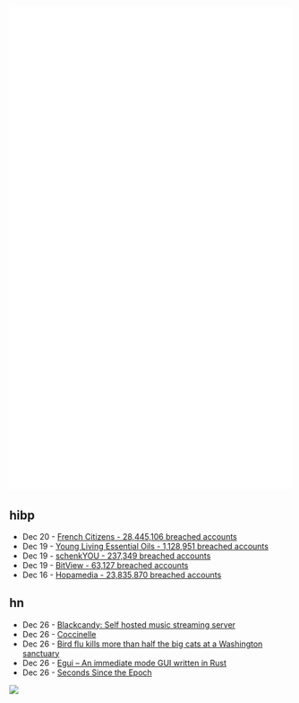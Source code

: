 ![Metrics](https://raw.githubusercontent.com/phixion/phixion/master/metrics.svg)

## hibp

<!--
for https://github.com/phixion/phixion/blob/main/.github/workflows/feeds.yml
-->
<!--START_SECTION:haveibeenpwnd-->
- Dec 20 - [French Citizens - 28,445,106 breached accounts](https://haveibeenpwned.com/PwnedWebsites#FrenchCitizens)
- Dec 19 - [Young Living Essential Oils - 1,128,951 breached accounts](https://haveibeenpwned.com/PwnedWebsites#YoungLivingEssentialOils)
- Dec 19 - [schenkYOU - 237,349 breached accounts](https://haveibeenpwned.com/PwnedWebsites#schenkYOU)
- Dec 19 - [BitView - 63,127 breached accounts](https://haveibeenpwned.com/PwnedWebsites#BitView)
- Dec 16 - [Hopamedia - 23,835,870 breached accounts](https://haveibeenpwned.com/PwnedWebsites#Hopamedia)
<!--END_SECTION:haveibeenpwnd-->

## hn

<!--
for https://github.com/phixion/phixion/blob/main/.github/workflows/feeds.yml
-->
<!--START_SECTION:hn-->
- Dec 26 - [Blackcandy: Self hosted music streaming server](https://github.com/blackcandy-org/blackcandy)
- Dec 26 - [Coccinelle](https://docs.kernel.org/dev-tools/coccinelle.html)
- Dec 26 - [Bird flu kills more than half the big cats at a Washington sanctuary](https://www.cnn.com/2024/12/25/us/bird-flu-washington-cats-cases/index.html)
- Dec 26 - [Egui – An immediate mode GUI written in Rust](https://www.egui.rs/)
- Dec 26 - [Seconds Since the Epoch](https://aphyr.com/posts/378-seconds-since-the-epoch)
<!--END_SECTION:hn-->

<!--
for https://yhype.me
-->
![](https://hit.yhype.me/github/profile?user_id=13013670)
